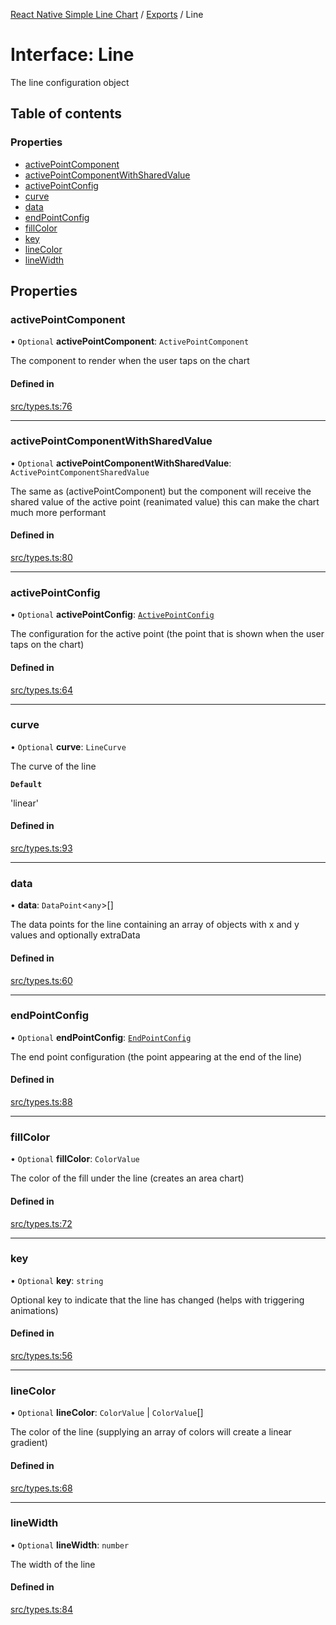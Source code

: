 [React Native Simple Line Chart](../README.md) / [Exports](../modules.md) / Line

# Interface: Line

The line configuration object

## Table of contents

### Properties

- [activePointComponent](Line.md#activepointcomponent)
- [activePointComponentWithSharedValue](Line.md#activepointcomponentwithsharedvalue)
- [activePointConfig](Line.md#activepointconfig)
- [curve](Line.md#curve)
- [data](Line.md#data)
- [endPointConfig](Line.md#endpointconfig)
- [fillColor](Line.md#fillcolor)
- [key](Line.md#key)
- [lineColor](Line.md#linecolor)
- [lineWidth](Line.md#linewidth)

## Properties

### activePointComponent

• `Optional` **activePointComponent**: `ActivePointComponent`

The component to render when the user taps on the chart

#### Defined in

[src/types.ts:76](https://github.com/Malaa-tech/react-native-simple-line-chart/blob/128ca3b/src/types.ts#L76)

___

### activePointComponentWithSharedValue

• `Optional` **activePointComponentWithSharedValue**: `ActivePointComponentSharedValue`

The same as (activePointComponent) but the component will receive the shared value of the active point (reanimated value) this can make the chart much more performant

#### Defined in

[src/types.ts:80](https://github.com/Malaa-tech/react-native-simple-line-chart/blob/128ca3b/src/types.ts#L80)

___

### activePointConfig

• `Optional` **activePointConfig**: [`ActivePointConfig`](ActivePointConfig.md)

The configuration for the active point (the point that is shown when the user taps on the chart)

#### Defined in

[src/types.ts:64](https://github.com/Malaa-tech/react-native-simple-line-chart/blob/128ca3b/src/types.ts#L64)

___

### curve

• `Optional` **curve**: `LineCurve`

The curve of the line

**`Default`**

'linear'

#### Defined in

[src/types.ts:93](https://github.com/Malaa-tech/react-native-simple-line-chart/blob/128ca3b/src/types.ts#L93)

___

### data

• **data**: `DataPoint`<`any`\>[]

The data points for the line containing an array of objects with x and y values and optionally extraData

#### Defined in

[src/types.ts:60](https://github.com/Malaa-tech/react-native-simple-line-chart/blob/128ca3b/src/types.ts#L60)

___

### endPointConfig

• `Optional` **endPointConfig**: [`EndPointConfig`](EndPointConfig.md)

The end point configuration (the point appearing at the end of the line)

#### Defined in

[src/types.ts:88](https://github.com/Malaa-tech/react-native-simple-line-chart/blob/128ca3b/src/types.ts#L88)

___

### fillColor

• `Optional` **fillColor**: `ColorValue`

The color of the fill under the line (creates an area chart)

#### Defined in

[src/types.ts:72](https://github.com/Malaa-tech/react-native-simple-line-chart/blob/128ca3b/src/types.ts#L72)

___

### key

• `Optional` **key**: `string`

Optional key to indicate that the line has changed (helps with triggering animations)

#### Defined in

[src/types.ts:56](https://github.com/Malaa-tech/react-native-simple-line-chart/blob/128ca3b/src/types.ts#L56)

___

### lineColor

• `Optional` **lineColor**: `ColorValue` \| `ColorValue`[]

The color of the line (supplying an array of colors will create a linear gradient)

#### Defined in

[src/types.ts:68](https://github.com/Malaa-tech/react-native-simple-line-chart/blob/128ca3b/src/types.ts#L68)

___

### lineWidth

• `Optional` **lineWidth**: `number`

The width of the line

#### Defined in

[src/types.ts:84](https://github.com/Malaa-tech/react-native-simple-line-chart/blob/128ca3b/src/types.ts#L84)
